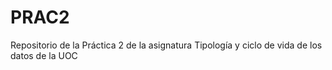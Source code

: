 # PRAC2
Repositorio de la Práctica 2 de la asignatura Tipología y ciclo de vida de los datos de la UOC
